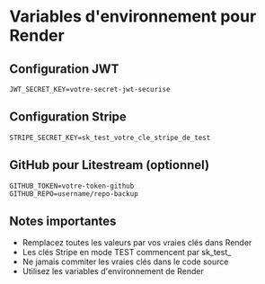 # Variables d'environnement pour Render

## Configuration JWT
```
JWT_SECRET_KEY=votre-secret-jwt-securise
```

## Configuration Stripe
```
STRIPE_SECRET_KEY=sk_test_votre_cle_stripe_de_test
```

## GitHub pour Litestream (optionnel)
```
GITHUB_TOKEN=votre-token-github
GITHUB_REPO=username/repo-backup
```

## Notes importantes
- Remplacez toutes les valeurs par vos vraies clés dans Render
- Les clés Stripe en mode TEST commencent par sk_test_
- Ne jamais commiter les vraies clés dans le code source
- Utilisez les variables d'environnement de Render
